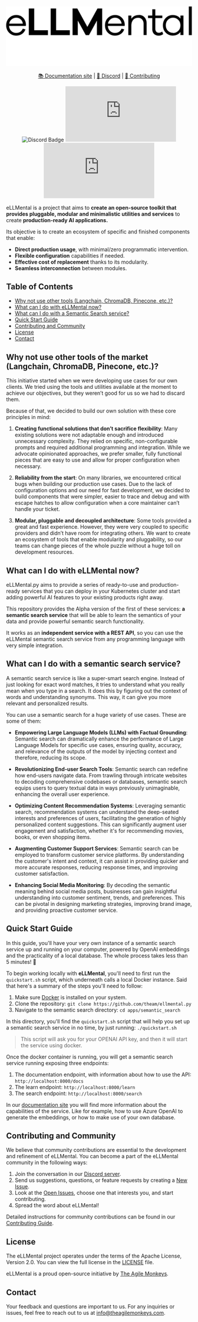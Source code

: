 ![eLLMental](website/static/img/logoellmental.png#gh-light-mode-only)
![eLLMental](website/static/img/ellemental%20white.png#gh-dark-mode-only)

<div align="center">

[📚 Documentation site](https://python.ellmental.com) | [💬 Discord](https://discord.gg/34cBbvjjAx) | [🤝 Contributing](website/CONTRIBUTING.md)

</div>

<div align="center">

![Discord Badge](https://img.shields.io/discord/1130503844024029294)
![License Badge](https://img.shields.io/github/license/theam/ellmental.py)
![GitHub issues Badge](https://img.shields.io/github/issues/theam/ellmental.py)

</div>

eLLMental is a project that aims to **create an open-source toolkit that provides pluggable, modular and minimalistic utilities and services** to create **production-ready AI applications.**

Its objective is to create an ecosystem of specific and finished components that enable:

- **Direct production usage**, with minimal/zero programmatic intervention.
- **Flexible configuration** capabilities if needed.
- **Effective cost of replacement** thanks to its modularity.
- **Seamless interconnection** between modules.

## Table of Contents

- [Why not use other tools (Langchain, ChromaDB, Pinecone, etc.)?](#why-not-use-other-tools-of-the-market-langchain-chromadb-pinecone-etc)
- [What can I do with eLLMental now?](#what-can-i-do-with-ellmental-now)
- [What can I do with a Semantic Search service?](#what-can-i-do-with-a-semantic-search-service)
- [Quick Start Guide](#quick-start-guide)
- [Contributing and Community](#contributing-and-community)
- [License](#license)
- [Contact](#contact)

## Why not use other tools of the market (Langchain, ChromaDB, Pinecone, etc.)?

This initiative started when we were developing use cases for our own clients. We tried using the tools and utilities available at the moment to achieve our objectives, but they weren’t good for us so we had to discard them.

Because of that, we decided to build our own solution with these core principles in mind:

1. **Creating functional solutions that don’t sacrifice flexibility**: Many existing solutions were not adaptable enough and introduced unnecessary complexity. They relied on specific, non-configurable prompts and required additional programming and integration. While we advocate opinionated approaches, we prefer smaller, fully functional pieces that are easy to use and allow for proper configuration when necessary.

2. **Reliability from the start**: On many libraries, we encountered critical bugs when building our production use cases. Due to the lack of configuration options and our need for fast development, we decided to build components that were simpler, easier to trace and debug and with escape hatches to allow configuration when a core maintainer can’t handle your ticket.

3. **Modular, pluggable and decoupled architecture**: Some tools provided a great and fast experience. However, they were very coupled to specific providers and didn’t have room for integrating others. We want to create an ecosystem of tools that enable modularity and pluggability, so our teams can change pieces of the whole puzzle without a huge toll on development resources.

## What can I do with eLLMental now?

eLLMental.py aims to provide a series of ready-to-use and production-ready services that you can deploy in your Kubernetes cluster and start adding powerful AI features to your existing products right away.

This repository provides the Alpha version of the first of these services: **a semantic search service** that will be able to learn the semantics of your data and provide powerful semantic search functionality.

It works as an **independent service with a REST API**, so you can use the eLLMental semantic search service from any programming language with very simple integration.

## What can I do with a semantic search service?

A semantic search service is like a super-smart search engine. Instead of just looking for exact word matches, it tries to understand what you really mean when you type in a search. It does this by figuring out the context of words and understanding synonyms. This way, it can give you more relevant and personalized results.

You can use a semantic search for a huge variety of use cases. These are some of them:

- **Empowering Large Language Models (LLMs) with Factual Grounding**: Semantic search can dramatically enhance the performance of Large Language Models for specific use cases, ensuring quality, accuracy, and relevance of the outputs of the model by injecting context and therefore, reducing its scope.

- **Revolutionizing End-user Search Tools**: Semantic search can redefine how end-users navigate data. From trawling through intricate websites to decoding comprehensive codebases or databases, semantic search equips users to query textual data in ways previously unimaginable, enhancing the overall user experience.

- **Optimizing Content Recommendation Systems**: Leveraging semantic search, recommendation systems can understand the deep-seated interests and preferences of users, facilitating the generation of highly personalized content suggestions. This can significantly augment user engagement and satisfaction, whether it's for recommending movies, books, or even shopping items.

- **Augmenting Customer Support Services**: Semantic search can be employed to transform customer service platforms. By understanding the customer's intent and context, it can assist in providing quicker and more accurate responses, reducing response times, and improving customer satisfaction.

- **Enhancing Social Media Monitoring**: By decoding the semantic meaning behind social media posts, businesses can gain insightful understanding into customer sentiment, trends, and preferences. This can be pivotal in designing marketing strategies, improving brand image, and providing proactive customer service.

## Quick Start Guide

In this guide, you'll have your very own instance of a semantic search service up and running on your computer,
powered by OpenAI embeddings and the practicality of a local database. The whole process takes less than 5 minutes! 🌈

To begin working locally with **eLLMental**, you'll need to first run the `quickstart.sh` script, which underneath calls
a local Docker instance. Said that here's a summary of the steps you'll need to follow:

1. Make sure [Docker](https://www.docker.com/) is installed on your system.
2. Clone the repository: `git clone https://github.com/theam/ellmental.py`
3. Navigate to the semantic search directory: `cd apps/semantic_search`

In this directory, you'll find the `quickstart.sh` script that will help you set up a semantic search service in no time, by
just running: `./quickstart.sh`

> This script will ask you for your OPENAI API key, and then it will start the service using
> docker.

Once the docker container is running, you will get a semantic search service running exposing three endpoints:

1. The documentation endpoint, with information about how to use the API: `http://localhost:8000/docs`
2. The learn endpoint: `http://localhost:8000/learn`
3. The search endpoint: `http://localhost:8000/search`

In our [documentation site](https://python.ellmental.com) you will find more information about the capabilities of the service. Like for example, how to use Azure OpenAI to generate the embeddings, or how to make use of your own database.

## Contributing and Community

We believe that community contributions are essential to the development and refinement of eLLMental. You can become a part of the eLLMental community in the following ways:

1. Join the conversation in our [Discord server](https://discord.gg/34cBbvjjAx).
2. Send us suggestions, questions, or feature requests by creating a [New Issue](https://github.com/theam/ellmental.py/issues/new).
3. Look at the [Open Issues](https://github.com/theam/ellmental.py/issues), choose one that interests you, and start contributing.
4. Spread the word about eLLMental!

Detailed instructions for community contributions can be found in our [Contributing Guide](website/CONTRIBUTING.md).

## License

The eLLMental project operates under the terms of the Apache License, Version 2.0. You can view the full license in the [LICENSE](LICENSE) file.

eLLMental is a proud open-source initiative by [The Agile Monkeys](https://www.theagilemonkeys.com/).

## Contact

Your feedback and questions are important to us. For any inquiries or issues, feel free to reach out to us at [info@theagilemonkeys.com](mailto:info@theagilemonkeys.com).
